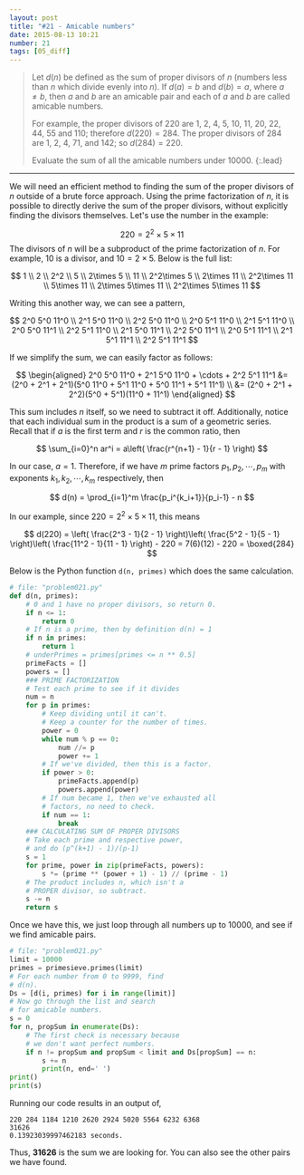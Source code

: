 ```yaml
---
layout: post
title: "#21 - Amicable numbers"
date: 2015-08-13 10:21
number: 21
tags: [05_diff]
---
```

> Let $d(n)$ be defined as the sum of proper divisors of $n$ (numbers less than $n$ which divide evenly into $n$).
> If $d(a) = b$ and $d(b) = a$, where $a\neq b$, then $a$ and $b$ are an amicable pair and each of $a$ and $b$ are called amicable numbers.
> 
> For example, the proper divisors of 220 are 1, 2, 4, 5, 10, 11, 20, 22, 44, 55 and 110; therefore $d(220) = 284$. The proper divisors of 284 are 1, 2, 4, 71, and 142; so $d(284) = 220$.
> 
> Evaluate the sum of all the amicable numbers under 10000.
{:.lead}
* * *

We will need an efficient method to finding the sum of the proper divisors of $n$ outside of a brute force approach. Using the prime factorization of $n$, it is possible to directly derive the sum of the proper divisors, without explicitly finding the divisors themselves. Let's use the number in the example:

$$
220 = 2^2\times 5\times 11
$$
The divisors of $n$ will be a subproduct of the prime factorization of $n$. For example, 10 is a divisor, and $10=2\times 5$. Below is the full list:

$$
1 \\ 2 \\ 2^2 \\ 5 \\ 2\times 5 \\ 11 \\ 2^2\times 5 \\ 2\times 11 \\ 2^2\times 11 \\ 5\times 11 \\ 2\times 5\times 11 \\ 2^2\times 5\times 11
$$

Writing this another way, we can see a pattern,

$$
2^0 5^0 11^0 \\
2^1 5^0 11^0 \\
2^2 5^0 11^0 \\
2^0 5^1 11^0 \\
2^1 5^1 11^0 \\
2^0 5^0 11^1 \\
2^2 5^1 11^0 \\
2^1 5^0 11^1 \\
2^2 5^0 11^1 \\
2^0 5^1 11^1 \\
2^1 5^1 11^1 \\
2^2 5^1 11^1
$$

If we simplify the sum, we can easily factor as follows:

$$
\begin{aligned}
2^0 5^0 11^0 + 2^1 5^0 11^0 + \cdots + 2^2 5^1 11^1 &=
	(2^0 + 2^1 + 2^1)(5^0 11^0 + 5^1 11^0 + 5^0 11^1 + 5^1 11^1)
\\ &=
(2^0 + 2^1 + 2^2)(5^0 + 5^1)(11^0 + 11^1)
\end{aligned}
$$

This sum includes $n$ itself, so we need to subtract it off. Additionally, notice that each individual sum in the product is a sum of a geometric series. Recall that if $a$ is the first term and $r$ is the common ratio, then

$$
\sum_{i=0}^n ar^i = a\left( \frac{r^{n+1} - 1}{r - 1} \right)
$$

In our case, $a = 1$. Therefore, if we have $m$ prime factors $p_1, p_2, \cdots, p_m$ with exponents $k_1, k_2, \cdots, k_m$ respectively, then 

$$
d(n) = \prod_{i=1}^m \frac{p_i^{k_i+1}}{p_i-1} - n
$$

In our example, since $220 = 2^2\times 5\times 11$, this means

$$
d(220) = \left( \frac{2^3 - 1}{2 - 1} \right)\left( \frac{5^2 - 1}{5 - 1} \right)\left( \frac{11^2 - 1}{11 - 1} \right) - 220 = 7(6)(12) - 220 = \boxed{284}
$$

Below is the Python function `d(n, primes)` which does the same calculation.
```python
# file: "problem021.py"
def d(n, primes):
    # 0 and 1 have no proper divisors, so return 0.
    if n <= 1:
        return 0
    # If n is a prime, then by definition d(n) = 1
    if n in primes:
        return 1
    # underPrimes = primes[primes <= n ** 0.5]
    primeFacts = []
    powers = []
    ### PRIME FACTORIZATION
    # Test each prime to see if it divides
    num = n
    for p in primes:
        # Keep dividing until it can't.
        # Keep a counter for the number of times.
        power = 0
        while num % p == 0:
            num //= p
            power += 1
        # If we've divided, then this is a factor.
        if power > 0:
            primeFacts.append(p)
            powers.append(power)
        # If num became 1, then we've exhausted all
        # factors, no need to check.
        if num == 1:
            break
    ### CALCULATING SUM OF PROPER DIVISORS
    # Take each prime and respective power,
    # and do (p^(k+1) - 1)/(p-1)
    s = 1
    for prime, power in zip(primeFacts, powers):
        s *= (prime ** (power + 1) - 1) // (prime - 1)
    # The product includes n, which isn't a
    # PROPER divisor, so subtract.
    s -= n
    return s
```
Once we have this, we just loop through all numbers up to 10000, and see if we find amicable pairs.
```python
# file: "problem021.py"
limit = 10000
primes = primesieve.primes(limit)
# For each number from 0 to 9999, find
# d(n).
Ds = [d(i, primes) for i in range(limit)]
# Now go through the list and search
# for amicable numbers.
s = 0
for n, propSum in enumerate(Ds):
    # The first check is necessary because
    # we don't want perfect numbers.
    if n != propSum and propSum < limit and Ds[propSum] == n:
        s += n
        print(n, end=' ')
print()
print(s)
```
Running our code results in an output of,
```
220 284 1184 1210 2620 2924 5020 5564 6232 6368 
31626
0.13923039997462183 seconds.
```
Thus, **31626** is the sum we are looking for. You can also see the other pairs we have found.